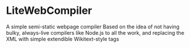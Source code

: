 # LiteWebCompiler
 A simple semi-static webpage compiler
 Based on the idea of not having bulky, always-live compilers like Node.js to all the work, and replacing the XML with simple extendible Wikitext-style tags
